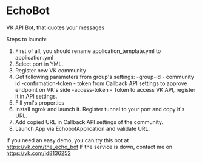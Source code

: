 # EchoBot
VK API Bot, that quotes your messages

Steps to launch:
1. First of all, you should rename application_template.yml to application.yml
2. Select port in YML.
3. Register new VK community
4. Get following parameters from group's settings:
	-group-id - community id
  	-confirmation-token - token from Callback API settings to approve endpoint on VK's side
  	-access-token - Token to access VK API, register it in API settings.
5. Fill yml's properties
6. Install ngrok and launch it. Register tunnel to your port and copy it's URL.
7. Add copied URL in Callback API settings of the community. 
8. Launch App via EchobotApplication and validate URL.


If you need an easy demo, you can try this bot at https://vk.com/the_echo_bot
If the service is down, contact me on https://vk.com/id8136252

